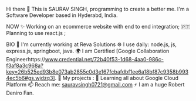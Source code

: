 
Hi there 👋
This is SAURAV SINGH, programming to create a better me.
I'm a Software Developer based in Hyderabd, India.

NOW
✨ Working on an ecommerce website with end to end integration;
🇵🇹 Planning to use react.js ;

BIO
🏢 I'm currently working at Reva Solutions
⚙️ I use daily: node.js, js, express.js, springboot, java.
🌍 I am Certified [Google Collaboration Engineerhttps://www.credential.net/72b40f53-1d68-4aa0-986c-f3af8a3c968a?key=26b525ed93b8e073ab2855c0d3e167fcbafdbf1ee6a18bf87c9358b9934ec5b6#gs.wjdzq3].
💅 My projects : 
🌱 Learning all about Google Cloud Platform
📫 Reach me: sauravsingh0721@gmail.com
⚡️ I am a huge Robert Deniro Fan.

